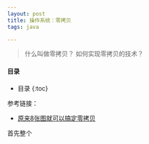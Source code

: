 ```yaml
---
layout: post
title: 操作系统：零拷贝
tags: java

---
```


> 什么叫做零拷贝？ 如何实现零拷贝的技术？

#### 目录

* 目录
{:toc}


参考链接：

- [原来8张图就可以搞定零拷贝](https://mp.weixin.qq.com/s/pT1rlPmjDFsfBeFWwdln9A)

首先整个